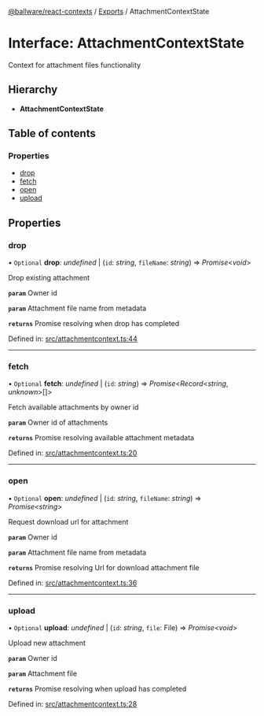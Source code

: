 [@ballware/react-contexts](../README.md) / [Exports](../modules.md) / AttachmentContextState

# Interface: AttachmentContextState

Context for attachment files functionality

## Hierarchy

* **AttachmentContextState**

## Table of contents

### Properties

- [drop](attachmentcontextstate.md#drop)
- [fetch](attachmentcontextstate.md#fetch)
- [open](attachmentcontextstate.md#open)
- [upload](attachmentcontextstate.md#upload)

## Properties

### drop

• `Optional` **drop**: *undefined* \| (`id`: *string*, `fileName`: *string*) => *Promise*<*void*\>

Drop existing attachment

**`param`** Owner id

**`param`** Attachment file name from metadata

**`returns`** Promise resolving when drop has completed

Defined in: [src/attachmentcontext.ts:44](https://github.com/frankball/ballware-react-contexts/blob/839804b/src/attachmentcontext.ts#L44)

___

### fetch

• `Optional` **fetch**: *undefined* \| (`id`: *string*) => *Promise*<*Record*<*string*, *unknown*\>[]\>

Fetch available attachments by owner id

**`param`** Owner id of attachments

**`returns`** Promise resolving available attachment metadata

Defined in: [src/attachmentcontext.ts:20](https://github.com/frankball/ballware-react-contexts/blob/839804b/src/attachmentcontext.ts#L20)

___

### open

• `Optional` **open**: *undefined* \| (`id`: *string*, `fileName`: *string*) => *Promise*<*string*\>

Request download url for attachment

**`param`** Owner id

**`param`** Attachment file name from metadata

**`returns`** Promise resolving Url for download attachment file

Defined in: [src/attachmentcontext.ts:36](https://github.com/frankball/ballware-react-contexts/blob/839804b/src/attachmentcontext.ts#L36)

___

### upload

• `Optional` **upload**: *undefined* \| (`id`: *string*, `file`: File) => *Promise*<*void*\>

Upload new attachment

**`param`** Owner id

**`param`** Attachment file

**`returns`** Promise resolving when upload has completed

Defined in: [src/attachmentcontext.ts:28](https://github.com/frankball/ballware-react-contexts/blob/839804b/src/attachmentcontext.ts#L28)
